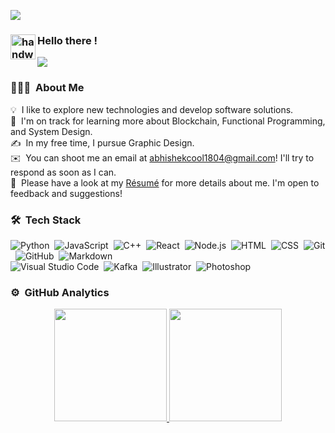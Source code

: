 ![](https://github.com/amandewatnitrr/amandewatnitrr/blob/main/header_.png)

### <img alt="handwavegif" src="https://user-images.githubusercontent.com/39513876/112366216-8cfe7400-8cfe-11eb-8116-7d3dbae20e97.gif" width='40' align="left"/> Hello there !
![](https://komarev.com/ghpvc/?username=Abhishek-thakur1)

### 👨🏻‍💻 &nbsp;About Me

💡 &nbsp;I like to explore new technologies and develop software solutions.\
🌱 &nbsp;I'm on track for learning more about Blockchain, Functional Programming, and System Design.\
✍️ &nbsp;In my free time, I pursue Graphic Design.\
✉️ &nbsp;You can shoot me an email at abhishekcool1804@gmail.com! I'll try to respond as soon as I can.\
📄 &nbsp;Please have a look at my [Résumé](https://drive.google.com/file/d/1yj0aseWZCYbA3B3BThWDAZDTyC1JSm/view?usp=sharing) for more details about me. I'm open to feedback and suggestions!

### 🛠 &nbsp;Tech Stack

![Python](https://img.shields.io/badge/-Python-05122A?style=flat&logo=python)&nbsp;
![JavaScript](https://img.shields.io/badge/-JavaScript-05122A?style=flat&logo=javascript)&nbsp;
![C++](https://img.shields.io/badge/-C++-05122A?style=flat&logo=C%2B%2B&logoColor=00599C)&nbsp;
![React](https://img.shields.io/badge/-React-05122A?style=flat&logo=react)&nbsp;
![Node.js](https://img.shields.io/badge/-Node.js-05122A?style=flat&logo=node.js)&nbsp;
![HTML](https://img.shields.io/badge/-HTML-05122A?style=flat&logo=HTML5)&nbsp;
![CSS](https://img.shields.io/badge/-CSS-05122A?style=flat&logo=CSS3&logoColor=1572B6)&nbsp;
![Git](https://img.shields.io/badge/-Git-05122A?style=flat&logo=git)&nbsp;
![GitHub](https://img.shields.io/badge/-GitHub-05122A?style=flat&logo=github)&nbsp;
![Markdown](https://img.shields.io/badge/-Markdown-05122A?style=flat&logo=markdown)\
![Visual Studio Code](https://img.shields.io/badge/-Visual%20Studio%20Code-05122A?style=flat&logo=visual-studio-code&logoColor=007ACC)&nbsp;
![Kafka](https://img.shields.io/badge/-KAFKA-05122A?style=flat&logo=APACHE%20KAFKA)&nbsp;
![Illustrator](https://img.shields.io/badge/-Illustrator-05122A?style=flat&logo=adobe-illustrator)&nbsp;
![Photoshop](https://img.shields.io/badge/-Photoshop-05122A?style=flat&logo=adobe-photoshop)&nbsp;

### ⚙️ &nbsp;GitHub Analytics

<p align="center">
<a href="https://github.com/Abhishek-thakur1">
  <img height="180em" src="https://github-readme-stats-eight-theta.vercel.app/api?username=Abhishek-thakur1&show_icons=true&theme=algolia&include_all_commits=true&count_private=true"/>
  <img height="180em" src="https://github-readme-stats-eight-theta.vercel.app/api/top-langs/?username=Abhishek-thakur1&layout=compact&langs_count=8&theme=algolia"/>
</a>
</p>

